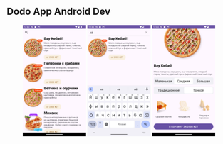 ## Dodo App Android Dev

<div align="center">
    <div align="center">
        <img src="images/main.png" alt="Logo" width="28%">
        <img src="images/search.png" alt="Logo" width="28%">
        <img src="images/detailed.png" alt="Logo" width="28%">
    </div>
</div>